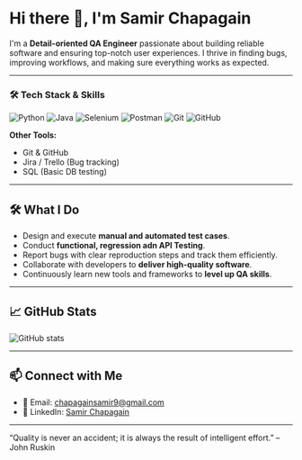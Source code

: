 # Hi there 👋, I'm Samir Chapagain

I'm a **Detail-oriented QA Engineer** passionate about building reliable software and ensuring top-notch user experiences. I thrive in finding bugs, improving workflows, and making sure everything works as expected.  

---

### 🛠️ Tech Stack & Skills
![Python](https://img.shields.io/badge/Python-3670A0?style=for-the-badge&logo=python&logoColor=ffdd54)
![Java](https://img.shields.io/badge/Java-007396?style=for-the-badge&logo=java&logoColor=white)
![Selenium](https://img.shields.io/badge/Selenium-43B02A?style=for-the-badge&logo=selenium&logoColor=white)
![Postman](https://img.shields.io/badge/Postman-FF6C37?style=for-the-badge&logo=postman&logoColor=white)
![Git](https://img.shields.io/badge/Git-F05032?style=for-the-badge&logo=git&logoColor=white)
![GitHub](https://img.shields.io/badge/GitHub-181717?style=for-the-badge&logo=github&logoColor=white)



**Other Tools:**  
- Git & GitHub  
- Jira / Trello (Bug tracking)  
- SQL (Basic DB testing)  

---

## 🛠️ What I Do
- Design and execute **manual and automated test cases**.  
- Conduct **functional, regression adn API Testing**.  
- Report bugs with clear reproduction steps and track them efficiently.  
- Collaborate with developers to **deliver high-quality software**.  
- Continuously learn new tools and frameworks to **level up QA skills**.  

---

## 📈 GitHub Stats
![GitHub stats](https://github-readme-stats.vercel.app/api?username=sammy508&show_icons=true&theme=radical)


---

## 📫 Connect with Me
- 📧 Email: [chapagainsamir9@gmail.com](mailto:chapagainsamir9@gmail.com)  
- 🔗 LinkedIn: [Samir Chapagain](https://www.linkedin.com/in/samir-chapagain-a48619276/)  

---
“Quality is never an accident; it is always the result of intelligent effort.” – John Ruskin


